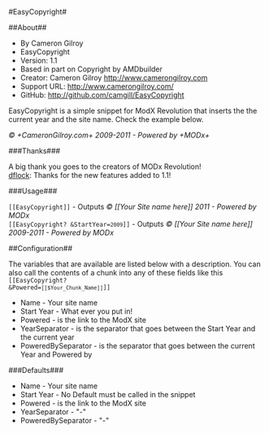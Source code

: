 #EasyCopyright#

##About##


* By Cameron Gilroy
* EasyCopyright
* Version: 1.1
* Based in part on Copyright by AMDbuilder
* Creator: Cameron Gilroy http://www.camerongilroy.com
* Support URL: http://www.camerongilroy.com/
* GitHub: http://github.com/camgill/EasyCopyright

EasyCopyright is a simple snippet for ModX Revolution that inserts the the current year and the site name. Check the example below.

*© +CameronGilroy.com+ 2009-2011 - Powered by +MODx+*

###Thanks###

A big thank you goes to the creators of MODx Revolution!  
[dflock](https://github.com/dflock/ "dflock"): Thanks for the new features added to 1.1!

###Usage###

<code>[[EasyCopyright]]</code> - Outputs *© [[Your Site name here]] 2011 - Powered by MODx*  
<code>[[EasyCopyright? &StartYear=`2009`]]</code> - Outputs *© [[Your Site name here]] 2009-2011 - Powered by MODx*


##Configuration##

The variables that are available are listed below with a description.
You can also call the contents of a chunk into any of these fields like this <code>[[EasyCopyright? &Powered=`[[$Your_Chunk_Name]]`]]</code>

* Name - Your site name
* Start Year - What ever you put in!
* Powered - is the link to the ModX site
* YearSeparator - is the separator that goes between the Start Year and the current year
* PoweredBySeparator - is the separator that goes between the current Year and Powered by

###Defaults###

* Name - Your site name
* Start Year - No Default must be called in the snippet
* Powered - is the link to the ModX site
* YearSeparator - "-"
* PoweredBySeparator - "-"

